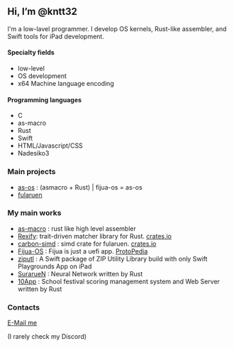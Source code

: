 ## Hi, I’m @kntt32
I'm a low-lavel programmer. I develop OS kernels, Rust-like assembler, and Swift tools for iPad development.

#### Specialty fields
- low-level
- OS development
- x64 Machine language encoding

#### Programming languages
- C
- as-macro
- Rust
- Swift
- HTML/Javascript/CSS
- Nadesiko3

### Main projects
- [as-os](https://www.github.com/kntt32/as-os) : (asmacro + Rust) | fijua-os = as-os
- [fularuen](https://github.com/kntt32/fularuen)

### My main works
- [as-macro](https://github.com/kntt32/as-macro) : rust like high level assembler
- [Rexify](https://www.github.com/kntt32/rexify): trait-driven matcher library for Rust. [crates.io](https://crates.io/crates/rexify)
- [carbon-simd](https://www.github.com/kntt32/carbon-simd) : simd crate for fularuen. [crates.io](https://crates.io/crates/carbon-simd)
- [Fijua-OS](https://github.com/kntt32/Fijua-OS) : Fijua is just a uefi app. [ProtoPedia](https://protopedia.net/prototype/5674)
- [ziputl](https://github.com/kntt32/ziputl) : A Swift package of ZIP Utility Library build with only Swift Playgrounds App on iPad
- [SurarueN](https://github.com/kntt32/SurarueN) : Neural Network written by Rust
- [10App](https://github.com/kntt32/10App) : School festival scoring management system and Web Server written by Rust

### Contacts
[E-Mail me](mailto:knt.t@outlook.com)

(I rarely check my Discord)

<!---
kntt32/kntt32 is a ✨ special ✨ repository because its `README.md` (this file) appears on your GitHub profile.
You can click the Preview link to take a look at your changes.
--->

